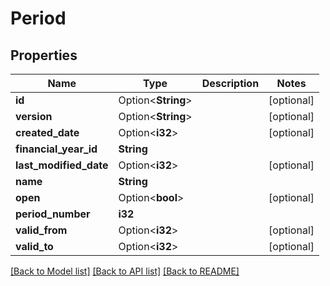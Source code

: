# Period

## Properties

Name | Type | Description | Notes
------------ | ------------- | ------------- | -------------
**id** | Option<**String**> |  | [optional]
**version** | Option<**String**> |  | [optional]
**created_date** | Option<**i32**> |  | [optional]
**financial_year_id** | **String** |  | 
**last_modified_date** | Option<**i32**> |  | [optional]
**name** | **String** |  | 
**open** | Option<**bool**> |  | [optional]
**period_number** | **i32** |  | 
**valid_from** | Option<**i32**> |  | [optional]
**valid_to** | Option<**i32**> |  | [optional]

[[Back to Model list]](../README.md#documentation-for-models) [[Back to API list]](../README.md#documentation-for-api-endpoints) [[Back to README]](../README.md)


